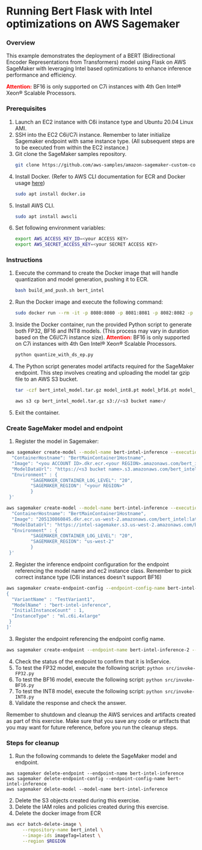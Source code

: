 # Running Bert Flask with Intel optimizations on AWS Sagemaker

### Overview

This example demonstrates the deployment of a BERT (Bidirectional Encoder Representations from Transformers) model using Flask on AWS SageMaker with leveraging Intel based optimizations to enhance inference performance and efficiency.

<span style="color:red"> **Attention:** </span> BF16 is only supported on C7i instances with 4th Gen Intel® Xeon® Scalable Processors.

### Prerequisites

1. Launch an EC2 instance with C6i instance type and Ubuntu 20.04 Linux AMI.
2. SSH into the EC2 C6i/C7i instance. Remember to later initialize Sagemaker endpoint with same instance type. (All subsequent steps are to be executed from within the EC2 instance.)
3. Git clone the SageMaker samples repository.
   ```bash
   git clone https://github.com/aws-samples/amazon-sagemaker-custom-container.git 
   ```
4. Install Docker. (Refer to AWS CLI documentation for ECR and Docker usage [here](https://docs.aws.amazon.com/AmazonECR/latest/userguide/getting-started-cli.html))
   ```bash
   sudo apt install docker.io 
   ```
5. Install AWS CLI.
   ```bash
   sudo apt install awscli 
   ```
6. Set following environment variables:
   ```bash
   export AWS_ACCESS_KEY_ID=<your ACCESS KEY>
   export AWS_SECRET_ACCESS_KEY=<your SECRET ACCESS KEY>
   ```

### Instructions

1. Execute the command to create the Docker image that will handle quantization and model generation, pushing it to ECR.
   ```bash
   bash build_and_push.sh bert_intel
   ```
2. Run the Docker image and execute the following command:
   ```bash
   sudo docker run --rm -it -p 8080:8080 -p 8081:8081 -p 8082:8082 -p 7070:7070 -p 7071:7071 -e AWS_ACCESS_KEY_ID=$AWS_ACCESS_KEY_ID -e AWS_SECRET_ACCESS_KEY=$AWS_SECRET_ACCESS_KEY bert_intel
   ```
3. Inside the Docker container, run the provided Python script to generate both FP32, BF16 and INT8 models. (This process may vary in duration based on the C6i/C7i instance size). <span style="color:red"> **Attention:** </span> BF16 is only supported on C7i instances with 4th Gen Intel® Xeon® Scalable Processors.
   ```bash
   python quantize_with_ds_ep.py 
   ```
4. The Python script generates model artifacts required for the SageMaker endpoint. This step involves creating and uploading the model tar gzip file to an AWS S3 bucket.
   ```bash
   tar -czf bert_intel_model.tar.gz model_int8.pt model_bf16.pt model_fp32.pt tokenizer.json vocab.txt special_tokens_map.json tokenizer_config.json

   aws s3 cp bert_intel_model.tar.gz s3://<s3 bucket name>/
   ```
5. Exit the container.

### Create SageMaker model and endpoint
1. Register the model in Sagemaker: 
```bash
aws sagemaker create-model --model-name bert-intel-inference --execution-role-arn "<your role name>" --primary-container '{
  "ContainerHostname": "BertMainContainer1Hostname",
  "Image": "<you ACCOUNT ID>.dkr.ecr.<your REGION>.amazonaws.com/bert_intel:latest",
  "ModelDataUrl": "https://<s3 bucket name>.s3.amazonaws.com/bert_intel_model.tar.gz",
  "Environment" : {
         "SAGEMAKER_CONTAINER_LOG_LEVEL": "20",
         "SAGEMAKER_REGION": "<your REGION>"
         }
 }'

aws sagemaker create-model --model-name bert-intel-inference --execution-role-arn "arn:aws:iam::205130860845:role/sagemaker_fullaccess" --primary-container '{
  "ContainerHostname": "BertMainContainer1Hostname",
  "Image": "205130860845.dkr.ecr.us-west-2.amazonaws.com/bert_intel:latest",
  "ModelDataUrl": "https://intel-sagemaker.s3.us-west-2.amazonaws.com/bert_intel_model.tar.gz",
  "Environment" : {
         "SAGEMAKER_CONTAINER_LOG_LEVEL": "20",
         "SAGEMAKER_REGION": "us-west-2"
         }
 }'
``` 
2. Register the inference endpoint configuration for the endpoint referencing the model name and ec2 instance class. Remember to pick correct instance type (C6i instances doesn't support BF16)
```bash
aws sagemaker create-endpoint-config --endpoint-config-name bert-intel-inference --production-variants '[
{
  "VariantName" : "TestVariant1",
  "ModelName" : "bert-intel-inference",
  "InitialInstanceCount" : 1,
  "InstanceType" : "ml.c6i.4xlarge"
 }
]'
```
3. Register the endpoint referencing the endpoint config name.
```bash
aws sagemaker create-endpoint --endpoint-name bert-intel-inference-2 --endpoint-config-name bert-intel-inference
```
4. Check the status of the endpoint to confirm that it is InService. 
5. To test the FP32 model, execute the following script:
` python src/invoke-FP32.py `
6. To test the BF16 model, execute the following script:
` python src/invoke-BF16.py `
7. To test the INT8 model, execute the following script:
` python src/invoke-INT8.py `
8. Validate the response and check the answer.
 
Remember to shutdown and cleanup the AWS services and artifacts created as part of this exercise.
Make sure that you save any code or artifacts that you may want for future reference, before you run the cleanup steps. 

### Steps for cleanup
1. Run the following commands to delete the SageMaker model and endpoint. 
``` 
aws sagemaker delete-endpoint --endpoint-name bert-intel-inference
aws sagemaker delete-endpoint-config --endpoint-config-name bert-intel-inference
aws sagemaker delete-model --model-name bert-intel-inference
```
2. Delete the S3 objects created during this exercise.
3. Delete the IAM roles and policies created during this exercise.
4. Delete the docker image from ECR
```bash
aws ecr batch-delete-image \
      --repository-name bert_intel \
      --image-ids imageTag=latest \
      --region $REGION
```